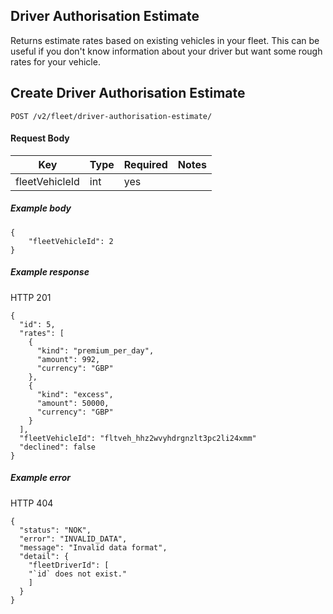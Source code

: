 ## Driver Authorisation Estimate

Returns estimate rates based on existing vehicles in your fleet. This can be useful if you don't know information about your driver but want some rough rates for your vehicle.
## Create Driver Authorisation Estimate



`POST /v2/fleet/driver-authorisation-estimate/`

#### Request Body

| Key | Type | Required | Notes |
| --- | --- | --- | --- |
| fleetVehicleId | int | yes |  |

##### Example body

```
{
    "fleetVehicleId": 2
}
```

##### Example response

HTTP 201

```
{
  "id": 5,
  "rates": [
    {
      "kind": "premium_per_day",
      "amount": 992,
      "currency": "GBP"
    },
    {
      "kind": "excess",
      "amount": 50000,
      "currency": "GBP"
    }
  ],
  "fleetVehicleId": "fltveh_hhz2wvyhdrgnzlt3pc2li24xmm"
  "declined": false
}
```

##### Example error

HTTP 404

```
{
  "status": "NOK",
  "error": "INVALID_DATA",
  "message": "Invalid data format",
  "detail": {
    "fleetDriverId": [
    "`id` does not exist."
    ]
  }
}
```
